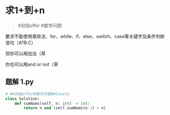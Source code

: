 
# 求1+到+n

>  #剑指offer  #数学问题


要求不能使用乘除法、for、while、if、else、switch、case等关键字及条件判断语句（A?B:C）

但你可以用加法（草

你也可以用and or not（草


## 题解 1.py

```.py
# ##剑指offer#数学问题##levele
class Solution:
    def sumNums(self, n: int) -> int:
        return n and (self.sumNums(n-1) + n)

```



